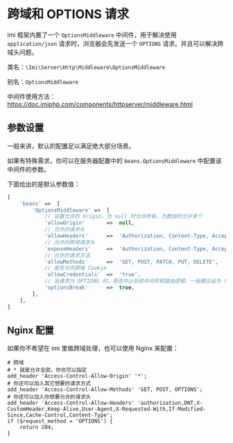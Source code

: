 # 跨域和 OPTIONS 请求

imi 框架内置了一个 `OptionsMiddleware` 中间件，用于解决使用 `application/json` 请求时，浏览器会先发送一个 `OPTIONS` 请求。并且可以解决跨域头问题。

类名：`\Imi\Server\Http\Middleware\OptionsMiddleware`

别名：`OptionsMiddleware`

中间件使用方法：<https://doc.imiphp.com/components/httpserver/middleware.html>

## 参数设置

一般来讲，默认的配置足以满足绝大部分场景。

如果有特殊需求，你可以在服务器配置中的 `beans.OptionsMiddleware` 中配置该中间件的参数。

下面给出的是默认参数值：

```php
[
    'beans' =>  [
        'OptionsMiddleware' =>  [
            // 设置允许的 Origin，为 null 时允许所有，为数组时允许多个
            'allowOrigin'       =>  null,
            // 允许的请求头
            'allowHeaders'      =>  'Authorization, Content-Type, Accept, Origin, If-Match, If-Modified-Since, If-None-Match, If-Unmodified-Since, X-Requested-With, X-Id, X-Token, Cookie',
            // 允许的跨域请求头
            'exposeHeaders'     =>  'Authorization, Content-Type, Accept, Origin, If-Match, If-Modified-Since, If-None-Match, If-Unmodified-Since, X-Requested-With, X-Id, X-Token, Cookie',
            // 允许的请求方法
            'allowMethods'      =>  'GET, POST, PATCH, PUT, DELETE',
            // 是否允许跨域 Cookie
            'allowCredentials'  =>  'true',
            // 当请求为 OPTIONS 时，是否中止后续中间件和路由逻辑，一般建议设为 true
            'optionsBreak'      =>  true,
        ],
    ],
]
```

## Nginx 配置

如果你不希望在 imi 里做跨域处理，也可以使用 Nginx 来配置：

```
# 跨域
# * 就是允许全部，你也可以指定
add_header 'Access-Control-Allow-Origin' '*';
# 你还可以加入其它想要的请求方式
add_header 'Access-Control-Allow-Methods' 'GET, POST, OPTIONS';
# 你还可以加入你想要允许的请求头
add_header 'Access-Control-Allow-Headers' 'authorization,DNT,X-CustomHeader,Keep-Alive,User-Agent,X-Requested-With,If-Modified-Since,Cache-Control,Content-Type';
if ($request_method = 'OPTIONS') {
    return 204;
}
```
